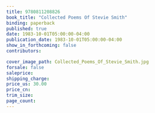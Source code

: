 ```yaml
---
title: 9780811208826
book_title: "Collected Poems Of Stevie Smith"
binding: paperback
published: true
date: 1983-10-01T05:00:00-04:00
publication_date: 1983-10-01T05:00:00-04:00
show_in_forthcoming: false
contributors:

cover_image_path: Collected_Poems_Of_Stevie_Smith.jpg
forsale: false
saleprice:
shipping_charge:
price_us: 30.00
price_cn:
trim_size:
page_count:
---
```


